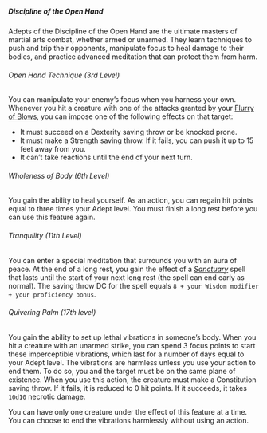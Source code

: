 ##### Discipline of the Open Hand

Adepts of the Discipline of the Open Hand are the ultimate masters of martial arts combat, whether armed or unarmed.
They learn techniques to push and trip their opponents, manipulate focus to heal damage to their bodies, and practice advanced meditation that can protect them from harm.

###### Open Hand Technique (3rd Level)

You can manipulate your enemy’s focus when you harness your own.
Whenever you hit a creature with one of the attacks granted by your [Flurry of Blows](#Adept_focus), you can impose one of the following effects on that target:

- It must succeed on a Dexterity saving throw or be knocked prone.
- It must make a Strength saving throw.
  If it fails, you can push it up to 15 feet away from you.
- It can’t take reactions until the end of your next turn.

###### Wholeness of Body (6th Level)

You gain the ability to heal yourself.
As an action, you can regain hit points equal to three times your Adept level.
You must finish a long rest before you can use this feature again.

###### Tranquility (11th Level)

You can enter a special meditation that surrounds you with an aura of peace.
At the end of a long rest, you gain the effect of a _[<span class="spell">Sanctuary</span>](#Sanctuary_sanctuary)_ spell that lasts until the start of your next long rest (the spell can end early as normal).
The saving throw DC for the spell equals `8 + your Wisdom modifier + your proficiency bonus`.

###### Quivering Palm (17th level)

You gain the ability to set up lethal vibrations in someone’s body.
When you hit a creature with an unarmed strike, you can spend 3 focus points to start these imperceptible vibrations, which last for a number of days equal to your Adept level.
The vibrations are harmless unless you use your action to end them.
To do so, you and the target must be on the same plane of existence.
When you use this action, the creature must make a Constitution saving throw.
If it fails, it is reduced to 0 hit points.
If it succeeds, it takes `10d10` necrotic damage.

You can have only one creature under the effect of this feature at a time.
You can choose to end the vibrations harmlessly without using an action.
